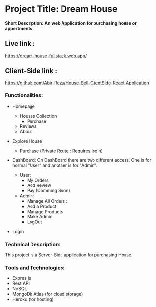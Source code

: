 # Project Title: Dream House
#### Short Description: An web Application for purchasing house or appertments

## Live link : 
https://dream-house-fullstack.web.app/

## Client-Side link : 
https://github.com/Abir-Reza/House-Sell-ClientSide-React-Application


### Functionalities: 
* Homepage
  * Houses Collection
    * Purchase
  * Reviews
  * About
* Explore House
  * Purchase (Private Route : Requires login)   
* DashBoard:
  On DashBoard there are two different access. One is for normal "User" and another is for "Admin".
  * User:
    * My Orders
    * Add Review
    * Pay (Comming Soon)
  * Admin:
    * Manage All Orders :
    * Add a Product
    * Manage Products 
    * Make Admin
    * LogOut


* Login

### Technical Description: 
This project is a Server-Side application for purchasing House.   
### Tools and Technologies: 
* Expres js
* Rest API
* NoSQL
* MongoDb Atlas (for cloud storage)
* Heroku (for hosting)




